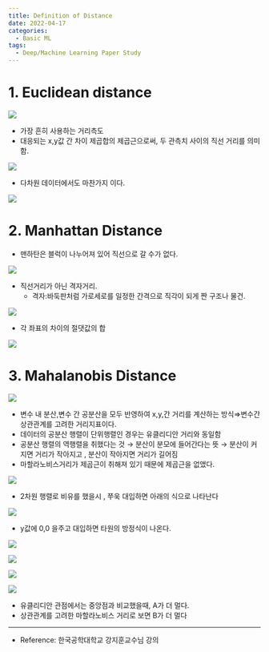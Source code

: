 ```yaml
---
title: Definition of Distance
date: 2022-04-17
categories:
  - Basic ML 
tags: 
  - Deep/Machine Learning Paper Study
---
```


# 1. Euclidean distance
![](images/Definition_of_Distance/Untitled.png)

- 가장 흔히 사용하는 거리측도
- 대응되는 x,y값 간 차이 제곱합의 제곱근으로써, 두 관측치 사이의 직선 거리를 의미함.

![](images/Definition_of_Distance/Untitled%201.png)

- 다차원 데이터에서도 마찬가지 이다.

![](images/Definition_of_Distance/Untitled%202.png)

# 2. Manhattan Distance

- 맨하탄은 블럭이 나누어져 있어 직선으로 갈 수가 없다.

![](images/Definition_of_Distance/Untitled%203.png)

- 직선거리가 아닌 격자거리.
    - 격자:바둑판처럼 가로세로를 일정한 간격으로 직각이 되게 짠 구조나 물건.

![](images/Definition_of_Distance/Untitled%204.png)

- 각 좌표의 차이의 절댓값의 합

![](images/Definition_of_Distance/Untitled%205.png)

# 3. Mahalanobis Distance

![](images/Definition_of_Distance/Untitled%206.png)

- 변수 내 분산,변수 간 공분산을 모두 반영하여 x,y,간 거리를 계산하는 방식⇒변수간 상관관계를 고려한 거리지표이다.
- 데이터의 공분산 행렬이 단위행렬인 경우는 유클리디안 거리와 동일함
- 공분산 행렬의 역행렬을 취했다는 것 → 분산이 분모에 들어간다는 뜻 → 분산이 커지면 거리가 작아지고 , 분산이 작아지면 거리가 길어짐
- 마할라노비스거리가 제곱근이 취해져 있기 때문에 제곱근을 없앴다.

![](images/Definition_of_Distance/Untitled%207.png)

 

- 2차원 행렬로 비유를 했을시 ,  쭈욱 대입하면 아래의 식으로 나타난다

![](images/Definition_of_Distance/Untitled%208.png)

- y값에 0,0 을주고 대입하면 타원의 방정식이 나온다.

![](images/Definition_of_Distance/Untitled%209.png)

![](images/Definition_of_Distance/Untitled%2010.png)

![](images/Definition_of_Distance/Untitled%2011.png)

![](images/Definition_of_Distance/Untitled%2012.png)

- 유클리디안 관점에서는 중앙점과 비교했을때, A가 더 멀다.
- 상관관계를 고려한 마할라노비스 거리로 보면 B가 더 멀다

---

- Reference: 한국공학대학교 강지훈교수님 강의
